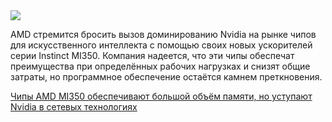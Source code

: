 <!--2025-06-17 12:51:56-->
<div class="yb">
  <div class="rss habr"><img src="https://habrastorage.org/getpro/habr/upload_files/577/188/1df/5771881dfddb47e51e9b18dcdeef57f5.png" /><p>AMD стремится бросить вызов доминированию Nvidia на рынке чипов для искусственного интеллекта с помощью своих новых ускорителей серии Instinct MI350.&nbsp;Компания надеется, что эти чипы обеспечат преимущества при определённых рабочих нагрузках и снизят общие затраты, но программное обеспечение остаётся камнем преткновения.</p> <a... <p class="titl"><a href="https://habr.com/ru/companies/bothub/news/919244/?utm_source=habrahabr&utm_medium=rss&utm_campaign=919244">Чипы AMD MI350 обеспечивают большой объём памяти, но уступают Nvidia в сетевых технологиях</a></p></div>
</div>
